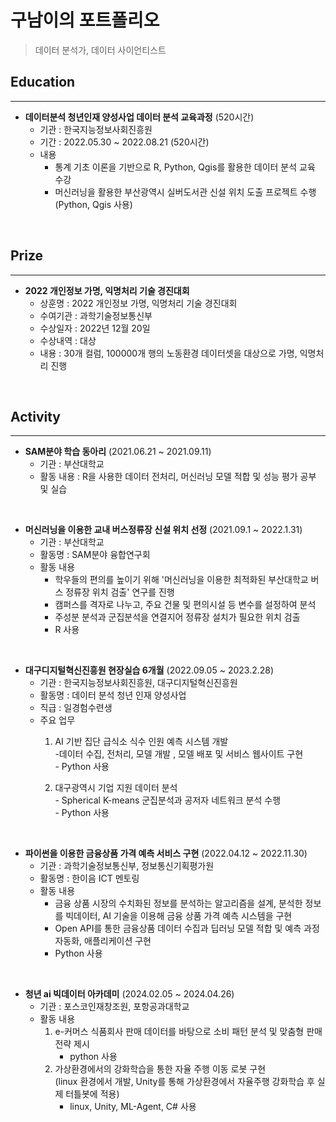 # 구남이의 포트폴리오
> 데이터 분석가, 데이터 사이언티스트


## Education
---
+ __데이터분석 청년인재 양성사업 데이터 분석 교육과정__ (520시간)
  + 기관 : 한국지능정보사회진흥원
  + 기간 : 2022.05.30 ~ 2022.08.21 (520시간)
  + 내용
    + 통계 기초 이론을 기반으로 R, Python, Qgis를 활용한 데이터 분석 교육 수강
    + 머신러닝을 활용한 부산광역시 실버도서관 신설 위치 도출 프로젝트 수행 (Python, Qgis 사용)

<br/>

## Prize
---
+ __2022 개인정보 가명, 익명처리 기술 경진대회__
  + 상훈명 : 2022 개인정보 가명, 익명처리 기술 경진대회
  + 수여기관 : 과학기술정보통신부
  + 수상일자 : 2022년 12월 20일
  + 수상내역 : 대상
  + 내용 : 30개 컬럼, 100000개 행의 노동환경 데이터셋을 대상으로 가명, 익명처리 진행

<br/>

## Activity
---
+ __SAM분야 학습 동아리__ (2021.06.21 ~ 2021.09.11)
  + 기관 : 부산대학교
  + 활동 내용 : R을 사용한 데이터 전처리, 머신러닝 모델 적합 및 성능 평가 공부 및 실습
<br/>

+ __머신러닝을 이용한 교내 버스정류장 신설 위치 선정__ (2021.09.1 ~ 2022.1.31)
  + 기관 : 부산대학교
  + 활동명 : SAM분야 융합연구회
  + 활동 내용 
    + 학우들의 편의를 높이기 위해 '머신러닝을 이용한 최적화된 부산대학교 버스 정류장 위치 검출' 연구를 진행
    + 캠퍼스를 격자로 나누고, 주요 건물 및 편의시설 등 변수를 설정하여 분석
    + 주성분 분석과 군집분석을 연결지어 정류장 설치가 필요한 위치 검출
    + R 사용
<br/>

+ __대구디지털혁신진흥원 현장실습 6개월__ (2022.09.05 ~ 2023.2.28)
  + 기관 : 한국지능정보사회진흥원, 대구디지털혁신진흥원
  + 활동명 : 데이터 분석 청년 인재 양성사업
  + 직급 : 일경험수련생
  + 주요 업무
    1. AI 기반 집단 급식소 식수 인원 예측 시스템 개발 
    <br/> -데이터 수집, 전처리, 모델 개발 , 모델 배포 및 서비스 웹사이트 구현
    <br/> - Python 사용

    2. 대구광역시 기업 지원 데이터 분석 
    <br/> - Spherical K-means 군집분석과 공저자 네트워크 분석 수행
    <br/> - Python 사용

<br/> 

+ __파이썬을 이용한 금융상품 가격 예측 서비스 구현__ (2022.04.12 ~ 2022.11.30)
   + 기관 : 과학기술정보통신부, 정보통신기획평가원
   +  활동명 : 한이음 ICT 멘토링
   +  활동 내용
      +  금융 상품 시장의 수치화된 정보를 분석하는 알고리즘을 설계, 분석한 정보를 빅데이터, AI 기술을 이용해 금융 상품 가격 예측 시스템을 구현 
      +  Open API를 통한 금융상품 데이터 수집과 딥러닝 모델 적합 및 예측 과정 자동화, 애플리케이션 구현
      +  Python 사용

<br/> 

+ __청년 ai 빅데이터 아카데미__ (2024.02.05 ~ 2024.04.26)
  + 기관 : 포스코인재창조원, 포항공과대학교
  + 활동 내용
    1.   e-커머스 식품회사 판매 데이터를 바탕으로 소비 패턴 분석 및 맞춤형 판매 전략 제시
          + python 사용
    2.   가상환경에서의 강화학습을 통한 자율 주행 이동 로봇 구현 <br/> (linux 환경에서 개발, Unity를 통해 가상환경에서 자율주행 강화학습 후 실제 터틀봇에 적용)
          + linux, Unity, ML-Agent, C# 사용